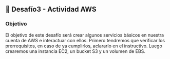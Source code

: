 
## 🚀 Desafío3 - Actividad AWS

### Objetivo

El objetivo de este desafío será crear algunos servicios básicos en nuestra cuenta de AWS e
interactuar con ellos. Primero tendremos que verificar los prerrequisitos, en caso de ya cumplirlos,
aclararlo en el instructivo. Luego crearemos una instancia EC2, un bucket S3 y un volumen de EBS.

